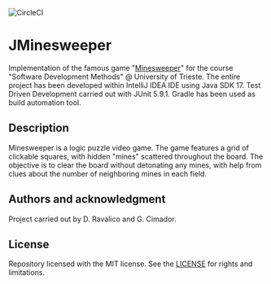 ![CircleCI](https://img.shields.io/circleci/build/github/damianoravalico/jminesweeper)
# JMinesweeper
Implementation of the famous game "[Minesweeper](https://en.wikipedia.org/wiki/Minesweeper_(video_game))" for the course "Software Development Methods" @ University of Trieste.
The entire project has been developed within IntelliJ IDEA IDE using Java SDK 17. Test Driven Development carried out with JUnit 5.9.1. Gradle has been used as build automation tool.

## Description 
Minesweeper is a logic puzzle video game. The game features a grid of clickable squares, with hidden "mines" scattered throughout the board. The objective is to clear the board without detonating any mines, with help from clues about the number of neighboring mines in each field.

## Authors and acknowledgment
Project carried out by D. Ravalico and G. Cimador. 

## License
Repository licensed with the MIT license. See the [LICENSE](LICENSE.md) for rights and limitations.
